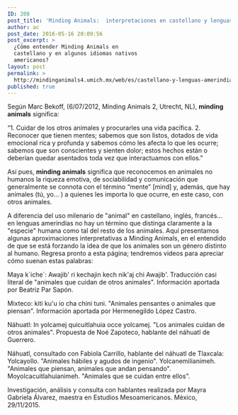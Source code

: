 ```yaml
---
ID: 208
post_title: 'Minding Animals:  interpretaciones en castellano y lenguas amerindias'
author: ac
post_date: 2016-05-16 20:09:56
post_excerpt: >
  ¿Cómo entender Minding Animals en
  castellano y en algunos idiomas nativos
  americanos?
layout: post
permalink: >
  http://mindinganimals4.umich.mx/web/es/castellano-y-lenguas-amerindias/
published: true
---
```

Según Marc Bekoff, (6/07/2012, Minding Animals 2, Utrecht, NL), <strong>minding animals</strong> significa:

“1. Cuidar de los otros animales y procurarles una vida pacífica.
2. Reconocer que tienen mentes; sabemos que son listos, dotados de vida emocional rica y profunda y sabemos cómo les afecta lo que les ocurre; sabemos que son conscientes y sienten dolor; estos hechos están o deberían quedar asentados toda vez que interactuamos con ellos."

Así pues, <strong>minding animals</strong> significa que reconocemos en animales no humanos la riqueza emotiva, de sociabilidad y comunicación que generalmente se connota con el término “mente” [mind] y, además, que hay animales (tú, yo... ) a quienes les importa lo que ocurre, en este caso, con otros animales.

A diferencia del uso milenario de "animal" en castellano, inglés, francés... en lenguas amerindias no hay un término que distinga claramente a la "especie" humana como tal del resto de los animales. Aquí presentamos algunas aproximaciones interpretativas a Minding Animals, en el entendido de que se está forzando la idea de que los animales son un género distinto al humano. Regresa pronto a esta página; tendremos videos para apreciar cómo suenan estas palabras:

Maya k´iche´: Awajib' ri kechajin kech nik'aj chi Awajib'. Traducción casi literal de "animales que cuidan de otros animales". Información aportada por Beatriz Par Sapón.

Mixteco: kiti ku'u io cha chini tuni. "Animales pensantes o animales que piensan". Información aportada por Hermenegildo López Castro.

Náhuatl: In yolcamej quicuitlahuia occe yolcamej. "Los animales cuidan de otros animales". Propuesta de Noé Zapoteco, hablante del náhuatl de Guerrero.

Náhuatl, consultado con Fabiola Carrillo, hablante del náhuatl de Tlaxcala: Yolcayollo. "Animales hábiles y agudos de ingenio". Yolcanemilianimeh. "Animales que piensan, animales que andan pensando". Moyolcacuitlahuianimeh. "Animales que se cuidan entre ellos".

Investigación, análisis y consulta con hablantes realizada por Mayra Gabriela Álvarez, maestra en Estudios Mesoamericanos. México, 29/11/2015.